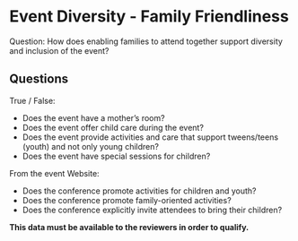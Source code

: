 # Event Diversity - Family Friendliness

Question: How does enabling families to attend together support diversity and inclusion of the event?

## Questions

True / False:
* Does the event have a mother’s room?
* Does the event  offer child care during the event?
* Does the event provide activities and care that support tweens/teens (youth) and not only young children?
* Does the event have special sessions for children?

From the event Website:
* Does the conference promote activities for children and youth?
* Does the conference promote family-oriented activities?
* Does the conference explicitly invite attendees to bring their children?

**This data must be available to the reviewers in order to qualify.**
